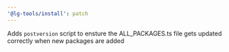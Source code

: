 ```yaml
---
'@lg-tools/install': patch
---
```


Adds `postversion` script to ensture the ALL_PACKAGES.ts file gets updated correctly when new packages are added
